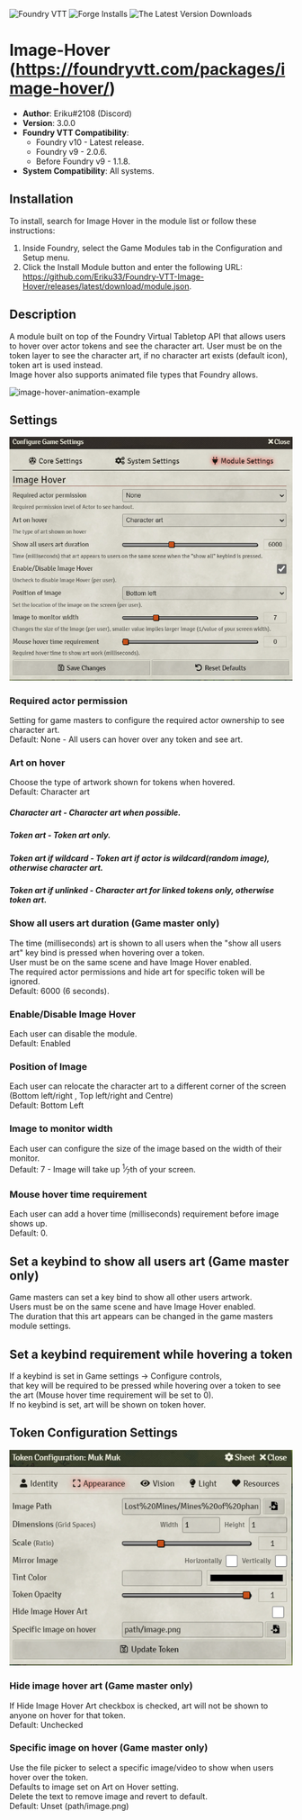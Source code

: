 ![Foundry VTT](https://img.shields.io/badge/Foundry-v9-informational)
![Forge Installs](https://img.shields.io/badge/dynamic/json?label=Forge%20Installs&query=package.installs&suffix=%25&url=https%3A%2F%2Fforge-vtt.com%2Fapi%2Fbazaar%2Fpackage%2Fimage-hover&colorB=4aa94a)
![The Latest Version Downloads](https://img.shields.io/badge/dynamic/json?label=Latest%20version%20users&query=$[0].assets[?(@.name.includes(%27.zip%27))].download_count&url=https%3A%2F%2Fapi.github.com%2Frepos%2FEriku33%2FFoundry-VTT-Image-Hover%2Freleases)
# Image-Hover (https://foundryvtt.com/packages/image-hover/)

* **Author**: Eriku#2108 (Discord)
* **Version**: 3.0.0
* **Foundry VTT Compatibility**:
  - Foundry v10 - Latest release.
  - Foundry v9 - 2.0.6.
  - Before Foundry v9 - 1.1.8.
* **System Compatibility**: All systems.
## Installation
To install, search for Image Hover in the module list or follow these instructions:

1.  Inside Foundry, select the Game Modules tab in the Configuration and Setup menu.
2.  Click the Install Module button and enter the following URL:<br>https://github.com/Eriku33/Foundry-VTT-Image-Hover/releases/latest/download/module.json.

## Description
A module built on top of the Foundry Virtual Tabletop API that allows users to hover over actor tokens and see the character art.
User must be on the token layer to see the character art, if no character art exists (default icon), token art is used instead.<br>
Image hover also supports animated file types that Foundry allows.  

![image-hover-animation-example](pics/image-hover-v2.0.1-example.gif)

## Settings
![preview](pics/image-hover-v2.0.5-settings.PNG?raw=true)
### Required actor permission
Setting for game masters to configure the required actor ownership to see character art.<br>
Default: None - All users can hover over any token and see art.
### Art on hover
Choose the type of artwork shown for tokens when hovered.<br>
Default: Character art
##### Character art - Character art when possible.
##### Token art - Token art only.
##### Token art if wildcard - Token art if actor is wildcard(random image), otherwise character art.
##### Token art if unlinked - Character art for linked tokens only, otherwise token art.
### Show all users art duration (Game master only)
The time (milliseconds) art is shown to all users when the "show all users art" key bind is pressed when hovering over a token.<br>
User must be on the same scene and have Image Hover enabled.<br>
The required actor permissions and hide art for specific token will be ignored.<br>
Default: 6000 (6 seconds).
### Enable/Disable Image Hover
Each user can disable the module.<br>
Default: Enabled
### Position of Image
Each user can relocate the character art to a different corner of the screen (Bottom left/right , Top left/right and Centre)<br>
Default: Bottom Left
### Image to monitor width
Each user can configure the size of the image based on the width of their monitor.<br>
Default: 7 - Image will take up <sup>1</sup>&frasl;<sub>7</sub>th of your screen.
### Mouse hover time requirement
Each user can add a hover time (milliseconds) requirement before image shows up.<br>
Default: 0.
## Set a keybind to show all users art (Game master only)
Game masters can set a key bind to show all other users artwork.<br>
Users must be on the same scene and have Image Hover enabled.<br>
The duration that this art appears can be changed in the game masters module settings.
## Set a keybind requirement while hovering a token
If a keybind is set in Game settings -> Configure controls,<br> that key will be required to be pressed while hovering 
over a token to see the art (Mouse hover time requirement will be set to 0).<br>
If no keybind is set, art will be shown on token hover.

## Token Configuration Settings
![image-hover-settings-example](pics/image-hover-token-config.PNG)

### Hide image hover art (Game master only)
If Hide Image Hover Art checkbox is checked, art will not be shown to anyone on hover for that token.<br>
Default: Unchecked
### Specific image on hover (Game master only)
Use the file picker to select a specific image/video to show when users hover over the token.<br>
Defaults to image set on Art on Hover setting.<br>
Delete the text to remove image and revert to default.<br>
Default: Unset (path/image.png)
